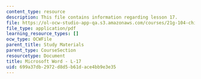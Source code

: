 ```yaml
---
content_type: resource
description: This file contains information regarding lesson 17.
file: https://ol-ocw-studio-app-qa.s3.amazonaws.com/courses/21g-104-chinese-iv-regular-spring-2004/699a37db2972d8d5b61dace4bb9e3e35_MIT21G_104S04_L17.pdf
file_type: application/pdf
learning_resource_types: []
ocw_type: OCWFile
parent_title: Study Materials
parent_type: CourseSection
resourcetype: Document
title: Microsoft Word - L-17
uid: 699a37db-2972-d8d5-b61d-ace4bb9e3e35
---
```

